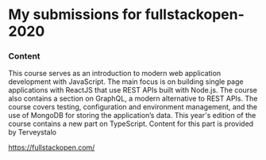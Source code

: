 # My submissions for fullstackopen-2020

### Content
This course serves as an introduction to modern web application development with JavaScript. The main focus
is on building single page applications with ReactJS that use REST APIs built with Node.js. The course also
contains a section on GraphQL, a modern alternative to REST APIs.
The course covers testing, configuration and environment management, and the use of MongoDB for storing the application’s data.
This year's edition of the course contains a new part on TypeScript. Content for this part is provided by Terveystalo

https://fullstackopen.com/
